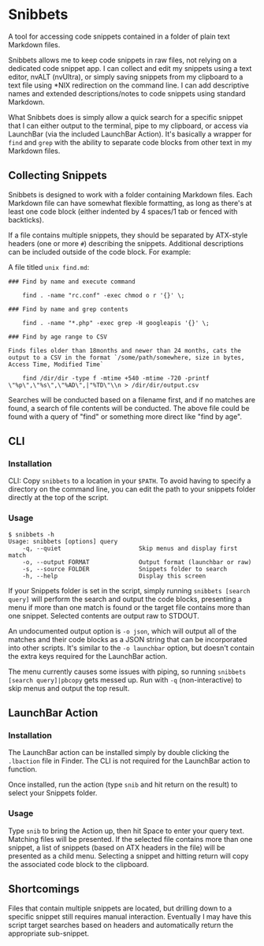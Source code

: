 # Snibbets

A tool for accessing code snippets contained in a folder of plain text Markdown files.

Snibbets allows me to keep code snippets in raw files, not relying on a dedicated code snippet app. I can collect and edit my snippets using a text editor, nvALT (nvUltra), or simply saving snippets from my clipboard to a text file using *NIX redirection on the command line. I can add descriptive names and extended descriptions/notes to code snippets using standard Markdown.

What Snibbets does is simply allow a quick search for a specific snippet that I can either output to the terminal, pipe to my clipboard, or access via LaunchBar (via the included LaunchBar Action). It's basically a wrapper for `find` and `grep` with the ability to separate code blocks from other text in my Markdown files.

## Collecting Snippets

Snibbets is designed to work with a folder containing Markdown files. Each Markdown file can have somewhat flexible formatting, as long as there's at least one code block (either indented by 4 spaces/1 tab or fenced with backticks).

If a file contains multiple snippets, they should be separated by ATX-style headers (one or more `#`) describing the snippets. Additional  descriptions can be included outside of the code block. For example:

A file titled `unix find.md`:

    ### Find by name and execute command

        find . -name "rc.conf" -exec chmod o r '{}' \;

    ### Find by name and grep contents

        find . -name "*.php" -exec grep -H googleapis '{}' \;

    ### Find by age range to CSV

    Finds files older than 18months and newer than 24 months, cats the output to a CSV in the format `/some/path/somewhere, size in bytes, Access Time, Modified Time`

        find /dir/dir -type f -mtime +540 -mtime -720 -printf \"%p\",\"%s\",\"%AD\",|"%TD\"\\n > /dir/dir/output.csv


Searches will be conducted based on a filename first, and if no matches are found, a search of file contents will be conducted. The above file could be found with a query of "find" or something more direct like "find by age".

## CLI

### Installation

CLI: Copy `snibbets` to a location in your `$PATH`. To avoid having to specify a directory on the command line, you can edit the path to your snippets folder directly at the top of the script.


### Usage

    $ snibbets -h
    Usage: snibbets [options] query
        -q, --quiet                      Skip menus and display first match
        -o, --output FORMAT              Output format (launchbar or raw)
        -s, --source FOLDER              Snippets folder to search
        -h, --help                       Display this screen

If your Snippets folder is set in the script, simply running `snibbets [search query]` will perform the search and output the code blocks, presenting a menu if more than one match is found or the target file contains more than one snippet. Selected contents are output raw to STDOUT.

An undocumented output option is `-o json`, which will output all of the matches and their code blocks as a JSON string that can be incorporated into other scripts. It's similar to the `-o launchbar` option, but doesn't contain the extra keys required for the LaunchBar action.

The menu currently causes some issues with piping, so running `snibbets [search query]|pbcopy` gets messed up. Run with `-q` (non-interactive) to skip menus and output the top result.

## LaunchBar Action

### Installation

The LaunchBar action can be installed simply by double clicking the `.lbaction` file in Finder. The CLI is not required for the LaunchBar action to function. 

Once installed, run the action (type `snib` and hit return on the result) to select your Snippets folder.

### Usage

Type `snib` to bring the Action up, then hit Space to enter your query text. Matching files will be presented. If the selected file contains more than one snippet, a list of snippets (based on ATX headers in the file) will be presented as a child menu. Selecting a snippet and hitting return will copy the associated code block to the clipboard.


## Shortcomings

Files that contain multiple snippets are located, but drilling down to a specific snippet still requires manual interaction. Eventually I may have this script target searches based on headers and automatically return the appropriate sub-snippet.
